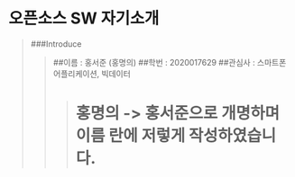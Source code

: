 오픈소스 SW 자기소개
===================
>###Introduce
>>##이름 : 홍서준 (홍명의)
>>##학번 : 2020017629
>>##관심사 : 스마트폰 어플리케이션, 빅데이터
>>
>>># 홍명의 -> 홍서준으로 개명하며 이름 란에 저렇게 작성하였습니다. 
